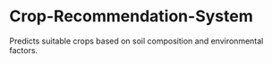 # Crop-Recommendation-System
Predicts suitable crops based on soil composition and environmental factors.
